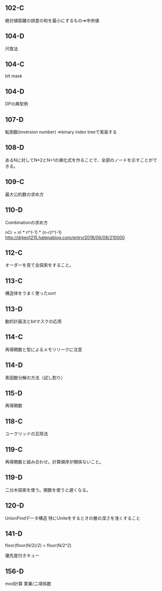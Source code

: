 ## 102-C
絶対値距離の誤差の和を最小にするもの=>中央値

## 104-D
尺取法

## 104-C
bit mask

## 104-D
DPの典型例

## 107-D
転倒数(inversion number)
=>binary index treeで実装する 

## 108-D
あるNに対してN*2とN+1の漸化式を作ることで、全部のノードを示すことができる。

## 109-C
最大公約数の求め方

## 110-D
Combinationの求め方

nCr = n! * r!^(-1) * (n-r)!^(-1) http://drken1215.hatenablog.com/entry/2018/06/08/210000

## 112-C
オーダーを見て全探索をすること。

## 113-C
構造体をうまく使ったsort

## 113-D
動的計画法とbitマスクの応用

## 114-C
再帰関数と型によるメモリリークに注意

## 114-D
素因数分解の方法（試し割り）

## 115-D
再帰関数

## 118-C
ユークリッドの互除法

## 119-C
再帰関数と組み合わせ。計算順序が関係ないこと。

## 119-D
二分木探索を使う。関数を使うと遅くなる。

## 120-D
UnionFindデータ構造 特にUniteをするときの層の深さを浅くすること

## 141-D
floor(floor(N/2)/2) = floor(N/2^2)

優先度付きキュー

## 156-D
mod計算 累乗/二項係数
